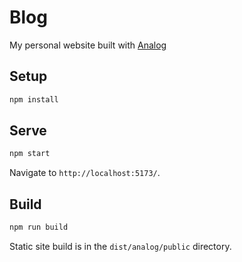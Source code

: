 # Blog

My personal website built with [Analog](https://analogjs.org)

## Setup

```sh
npm install
```

## Serve

```sh
npm start
```

Navigate to `http://localhost:5173/`.

## Build

```sh
npm run build
```

Static site build is in the `dist/analog/public` directory.